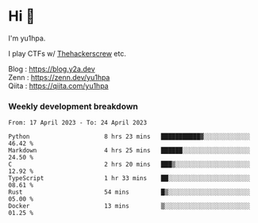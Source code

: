 # Hi 👋

I'm yu1hpa.

I play CTFs w/ [Thehackerscrew](https://www.thehackerscrew.team/) etc.

Blog : https://blog.y2a.dev  
Zenn : https://zenn.dev/yu1hpa  
Qiita : https://qiita.com/yu1hpa  

### Weekly development breakdown

<!--START_SECTION:waka-->

```text
From: 17 April 2023 - To: 24 April 2023

Python                     8 hrs 23 mins   ███████████▓░░░░░░░░░░░░░   46.42 %
Markdown                   4 hrs 25 mins   ██████░░░░░░░░░░░░░░░░░░░   24.50 %
C                          2 hrs 20 mins   ███▒░░░░░░░░░░░░░░░░░░░░░   12.92 %
TypeScript                 1 hr 33 mins    ██░░░░░░░░░░░░░░░░░░░░░░░   08.61 %
Rust                       54 mins         █▒░░░░░░░░░░░░░░░░░░░░░░░   05.00 %
Docker                     13 mins         ▒░░░░░░░░░░░░░░░░░░░░░░░░   01.25 %
```

<!--END_SECTION:waka-->

